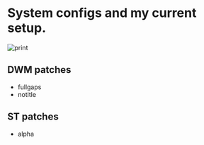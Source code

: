 # System configs and my current setup.

![print](https://user-images.githubusercontent.com/63078965/117211582-b7a51780-ade8-11eb-909b-3b5590c1a1a1.png)

## DWM patches
* fullgaps
* notitle

## ST patches
* alpha
